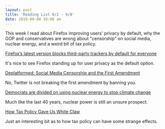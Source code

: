 ```yaml
---
layout: post
title: 'Reading List 9/2 - 9/8'
date: 2019-09-08 10:00 am
---
```


This week I read about Firefox improving users' privacy by default, why the GOP and conservatives are wrong about "censorship" on social media, nuclear energy, and a weird bit of tax policy.

[Firefox’s latest version blocks third-party trackers by default for everyone](https://www.theverge.com/2019/9/3/20848629/firefox-69-block-third-party-tracker-default-enhanced-tracking-protection-android-windows-mac-os)

It's nice to see Firefox standing up for user privacy as the default option.

[Deplatformed: Social Media Censorship and the First Amendment](https://legaltalknetwork.com/podcasts/make-no-law/2019/08/deplatformed-social-media-censorship-and-the-first-amendment/)

No, Twitter is not breaking the first amendment by banning you.

[Democrats are divided on using nuclear energy to stop climate change](https://www.theverge.com/2019/9/5/20850763/climate-change-cnn-town-hall-democrat-candidates-nuclear-energy-2020-elections)

Much like the last 40 years, nuclear power is still an unsure prospect.

[How Tax Policy Gave Us White Claw](https://nymag.com/intelligencer/2019/09/how-tax-policy-gave-us-white-claw.html)

Just an interesting bit as to how tax policy can have some strange effects.
